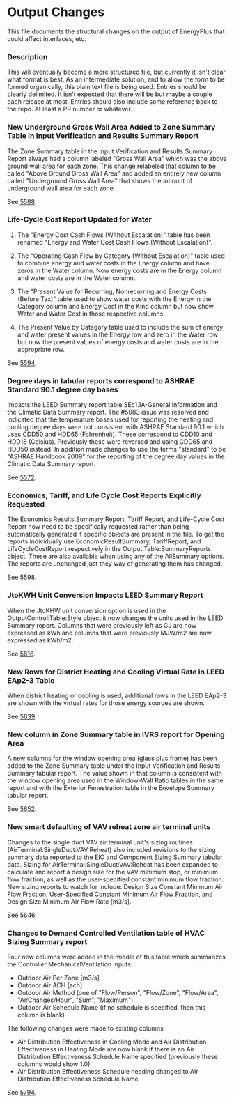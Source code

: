 Output Changes
==============

This file documents the structural changes on the output of EnergyPlus that could affect interfaces, etc.

### Description

This will eventually become a more structured file, but currently it isn't clear what format is best. As an intermediate solution, and to allow the form to be formed organically, this plain text file is being used. Entries should be clearly delimited.  It isn't expected that there will be but maybe a couple each release at most. Entries should also include some reference back to the repo.  At least a PR number or whatever.


### New Underground Gross Wall Area Added to Zone Summary Table in Input Verification and Results Summary Report

The Zone Summary table in the Input Verification and Results Summary Report always had a column labeled "Gross Wall Area" which was the above ground wall area for each zone. This change relabeled that column to be called "Above Ground Gross Wall Area" and added an entirely new column called "Underground Gross Wall Area" that shows the amount of underground wall area for each zone.

See [5588](https://github.com/NREL/EnergyPlus/pull/5588). 


### Life-Cycle Cost Report Updated for Water

1. The "Energy Cost Cash Flows (Without Escalation)" table has been renamed "Energy and Water Cost Cash Flows (Without Escalation)". 

2. The "Operating Cash Flow by Category (Without Escalation)" table used to combine energy and water costs in the Energy column and have zeros in the Water column. Now energy costs are in the Energy column and water costs are in the Water column. 

3. The "Present Value for Recurring, Nonrecurring and Energy Costs (Before Tax)" table used to show water costs with the Energy in the Category column and Energy Cost in the Kind column but now show Water and Water Cost in those respective columns. 

4. The Present Value by Category table used to include the sum of energy and water present values in the Energy row and zero in the Water row but now the present values of energy costs and water costs are in the appropriate row. 

See [5594](https://github.com/NREL/EnergyPlus/pull/5594). 

### Degree days in tabular reports correspond to ASHRAE Standard 90.1 degree day bases

Impacts the LEED Summary report table SEc1.1A-General Information and the Climatic Data Summary report. The #5083 issue was resolved and indicated that the temperature bases used for reporting the heating and cooling degree days were not consistent with ASHRAE Standard 90.1 which uses CDD50 and HDD65 (Fahrenheit). These correspond to CDD10 and HDD18 (Celsius). Previously these were reversed and using CDD65 and HDD50 instead. In addition made changes to use the terms "standard" to be "ASHRAE Handbook 2009" for the reporting of the degree day values in the Climatic Data Summary report.

See [5572](https://github.com/NREL/EnergyPlus/pull/5572). 

### Economics, Tariff, and Life Cycle Cost Reports Explicitly Requested

The Economics Results Summary Report, Tariff Report, and Life-Cycle Cost Report now need to be specifically requested rather than being automatically generated if specific objects are present in the file. To get the reports individually use EconomicResultSummary, TariffReport, and LifeCycleCostReport respectively in the Output:Table:SummaryReports object. These are also available when using any of the AllSummary options. The reports are unchanged just they way of generating them has changed.

See [5598](https://github.com/NREL/EnergyPlus/pull/5598). 


### JtoKWH Unit Conversion Impacts LEED Summary Report

When the JtoKHW unit conversion option is used in the OutputControl:Table:Style object it now changes the units used in the LEED Summary report. Columns that were previously left as GJ are now expressed as kWh and columns that were previously MJW/m2 are now expressed as kWh/m2.

See [5616](https://github.com/NREL/EnergyPlus/pull/5616).

### New Rows for District Heating and Cooling Virtual Rate in LEED EAp2-3 Table

When district heating or cooling is used, additional rows in the LEED EAp2-3 are shown with the virtual rates for those energy sources are shown.   

See [5639](https://github.com/NREL/EnergyPlus/pull/5639).

### New column in Zone Summary table in IVRS report for Opening Area

A new columns for the window opening area (glass plus frame) has been added to the Zone Summary table under the Input Verification and Results Summary tabular report. The value shown in that column is consistent with the window opening area used in the Window-Wall Ratio tables in the same report and with the Exterior Fenestration table in the Envelope Summary tabular report.

See [5652](https://github.com/NREL/EnergyPlus/pull/5652).


### New smart defaulting of VAV reheat zone air terminal units

Changes to the single duct VAV air terminal unit's sizing routines (AirTerminal:SingleDuct:VAV:Reheat) also included revisions to the sizing summary data reported to the EIO and Component Sizing Summary tabular data.  Sizing for AirTerminal:SingleDuct:VAV:Reheat has been expanded to calculate and report a design size for the VAV minimum stop, or minimum flow fraction, as well as the user-specified constant minimum flow fraction.  New sizing reports to watch for include: Design Size Constant Minimum Air Flow Fraction, User-Specified Constant Minimum Air Flow Fraction, and Design Size Minimum Air Flow Rate [m3/s].

See [5646](https://github.com/NREL/EnergyPlus/pull/5646).
### Changes to Demand Controlled Ventilation table of HVAC Sizing Summary report

Four new columns were added in the middle of this table which summarizes the Controller:MechanicalVentilation inputs:
 - Outdoor Air Per Zone [m3/s]
 - Outdoor Air ACH [ach]
 - Outdoor Air Method (one of "Flow/Person", "Flow/Zone", "Flow/Area", "AirChanges/Hour", "Sum", "Maximum")
 - Outdoor Air Schedule Name (if no schedule is specified, then this column is blank)
 
The following changes were made to existing columns
 - Air Distribution Effectiveness in Cooling Mode and Air Distribution Effectiveness in Heating Mode are now blank if there is an Air Distribution Effectiveness Schedule Name specified (previously these columns would show 1.0)
 - Air Distribution Effectiveness Schedule heading changed to Air Distribution Effectiveness Schedule Name
 
See [5794](https://github.com/NREL/EnergyPlus/pull/5794).
